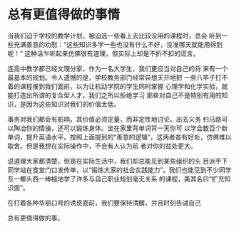 # 总有更值得做的事情

当我们迫于学校的教学计划，被迫选一些看上去比较没用的课程时，总会  听到一些充满善意的劝慰：“这些知识多学一些也没有什么不好，没准哪天就能用得到呢！” 这种话乍听起来仿佛很有道理，但实际上却是不折不扣的谎言。

连高中教学都已经文理分家，作为一名大学生，我们更应当对自己的将  来有一个最基本的规划。令人遗憾的是，学校教务部门经常异想天开地把  一些八竿子打不着的课程推到我们面前，以为让机动学院的学生同时掌握  心理学和化学实验，就能打造出所谓的复合型人才。我们之所以拒绝学习  那些对自己不是特别有用的知识，是因为这些知识对我们的价值太低。

事务对我们都会有影响，其价值必须定量，而非定性地讨论。出去义务  扫马路可以陶冶你的情操，还可以锻炼身体。坐在家里背单词背一天你可  以学会数百个新单词，提升英语水平。按照上面提到的“善意的逻辑”，这两者各有好处，仿佛难以取舍。但是我想在实际操作中，不会有人认为前  者对你的益处更大。

说道理大家都清楚，但是在实际生活中，我们却总能见到某些组织的头  目派手下同学站在食堂门口发传单，以“锻炼大家的社会实践能力”。我们也能见到不少同学东一榔头西一棒槌地学了许多与自己职业规划毫无关系  的课程，美其名曰“扩充知识面”。

在打着各种华丽口号的诱惑面前，我们要保持清醒，并且时刻告诫自己

总有更值得做的事。


